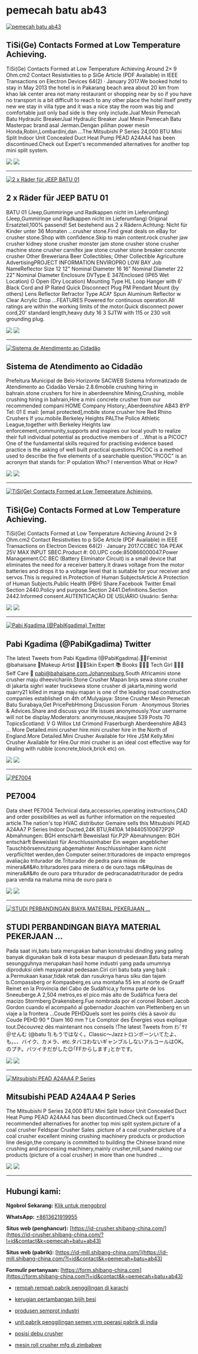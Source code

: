 # pemecah batu ab43

<a href="https://swt.shibang-china.com/?l=id&img&k=pemecah+batu+ab43" target="_blank">![pemecah batu ab43](http://static.shibang-china.com/all-800x300/983.jpg)</a>

## TiSi(Ge) Contacts Formed at Low Temperature Achieving.
TiSi(Ge) Contacts Formed at Low Temperature Achieving Around 2&#215; 9 Ohm.cm2 Contact Resistivities to p SiGe Article (PDF Available) in IEEE Transactions on Electron Devices 64(2) &#183; January 2017.We booked hotel to stay in May 2013 the hotel is in Pakarang beach area about 20 km from khao lak center area not many restaurant or shopping near by so if you have no transport is a bit difficult to reach to any other place the hotel itself pretty new we stay in villa type and it was a nice stay the room was big and comfortable just only bad side is they only include.Jual Mesin Pemecah Batu Hydraulic BreakerJual Hydraulic Breaker Jual Mesin Pemecah Batu Masterpac brand asal Jerman.Dengan pilihan power mesin Honda,Robin,Lombardini,dan …The Mitsubishi P Series 24,000 BTU Mini Split Indoor Unit Concealed Duct Heat Pump PEAD A24AA4 has been discontinued.Check out Expert's recommended alternatives for another top mini split system.


<a href="https://whatsapp.shibangsoft.com/WhatsApp.php" target="_blank" title="WhatsApp">![](http://static.shibang-china.com/icon/whatsapp.png)</a> <a href="https://swt.shibang-china.com/?l=id&icon&k=pemecah+batu+ab43" target="_blank">![](http://static.shibang-china.com/icon/chat-id.png)</a>

---

<a href="https://swt.shibang-china.com/?l=id&img&k=pemecah+batu+ab43" target="_blank">![2 x R&#228;der f&#252;r JEEP BATU 01](http://static.shibang-china.com/all-800x300/2.jpg)</a>

## 2 x R&#228;der f&#252;r JEEP BATU 01
BATU 01 (Jeep,Gummiringe und Radkappen nicht im Lieferumfang) (Jeep,Gummiringe und Radkappen nicht im Lieferumfang) Original Ersatzteil,100% passend! Set bestehend aus 2 x R&#228;dern.Achtung: Nicht f&#252;r Kinder unter 36 Monaten …crusher stone.Find great deals on eBay for crusher stone.Shop with confidence.Skip to main content.rock crusher jaw crusher kidney stone crusher monster jam stone crusher stone crusher machine stone crusher carnifex jaw stone crusher stone breaker concrete crusher Other Breweriana Beer Collectibles; Other Collectible Agriculture AdvertisingPROJECT INFORMATION ENVIROPRO LOW BAY Job NameReflector Size 12 12&quot; Nominal Diameter 16 16&quot; Nominal Diameter 22 22&quot; Nominal Diameter Enclosure DVType E 347Enclosed (IP65 Wet Location) O Open (Dry Location) Mounting Type HL Loop Hanger with 6' Black Cord and IP Rated Quick Disconnect Plug PM Pendant Mount (by others) Lens Reflector Refractor Type ACA† Spun Aluminum Reflector w Clear Acrylic Drop …FEATURES Powered for continuous operation.All ratings are within the working limits of the motor.Quick disconnect power cord,20' standard length,heavy duty 16 3 SJTW with 115 or 230 volt grounding plug.


<a href="https://whatsapp.shibangsoft.com/WhatsApp.php" target="_blank" title="WhatsApp">![](http://static.shibang-china.com/icon/whatsapp.png)</a> <a href="https://swt.shibang-china.com/?l=id&icon&k=pemecah+batu+ab43" target="_blank">![](http://static.shibang-china.com/icon/chat-id.png)</a>

---

<a href="https://swt.shibang-china.com/?l=id&img&k=pemecah+batu+ab43" target="_blank">![Sistema de Atendimento ao Cidad&#227;o](http://static.shibang-china.com/all-800x300/1289.jpg)</a>

## Sistema de Atendimento ao Cidad&#227;o
Prefeitura Municipal de Belo Horizonte SACWEB Sistema Informatizado de Atendimento ao Cidad&#227;o Vers&#227;o 2.8.6mobile crushing hiring in bahrain.stone crushers for hire in aberdeenshire Mining,Crushing, mobile crushing hiring in bahrain,Hire a mini concrete crusher from our recommended compani HOME Company History;,Aberdeenshire AB43 8YP Tel: 01 E mail: [email protected],mobile stone crusher hire Red Rhino Crushers If you.mobile.Berkeley Heights PALThe Police Athletic League,together with Berkeley Heights law enforcement,community,supports and inspires our local youth to realize their full individual potential as productive members of …What is a PICOC? One of the fundamental skills required for practising evidence based practice is the asking of well built practical questions.PICOC is a method used to describe the five elements of a searchable question.&quot;PICOC&quot; is an acronym that stands for: P opulation Who? I ntervention What or How?


<a href="https://whatsapp.shibangsoft.com/WhatsApp.php" target="_blank" title="WhatsApp">![](http://static.shibang-china.com/icon/whatsapp.png)</a> <a href="https://swt.shibang-china.com/?l=id&icon&k=pemecah+batu+ab43" target="_blank">![](http://static.shibang-china.com/icon/chat-id.png)</a>

---

<a href="https://swt.shibang-china.com/?l=id&img&k=pemecah+batu+ab43" target="_blank">![TiSi(Ge) Contacts Formed at Low Temperature Achieving.](http://static.shibang-china.com/all-800x300/1334.jpg)</a>

## TiSi(Ge) Contacts Formed at Low Temperature Achieving.
TiSi(Ge) Contacts Formed at Low Temperature Achieving Around 2&#215; 9 Ohm.cm2 Contact Resistivities to p SiGe Article (PDF Available) in IEEE Transactions on Electron Devices 64(2) &#183; January 2017.CCBEC 10A PEAK 25V MAX INPUT SBEC.Product #: 00.UPC code:850866000047.Power Management.CC BEC (Battery Eliminator Circuit) is a small device that eliminates the need for a receiver battery.It draws voltage from the motor batteries and drops it to a voltage level that is suitable for your receiver and servos.This is required in.Protection of Human SubjectsArticle A Protection of Human Subjects.Public Health (PBH) Share.Facebook Twitter Email Section 2440.Policy and purpose.Section 2441.Definitions.Section 2442.Informed consent.AUTENTICA&#199;&#195;O DE USU&#193;RIO Usu&#225;rio: Senha:


<a href="https://whatsapp.shibangsoft.com/WhatsApp.php" target="_blank" title="WhatsApp">![](http://static.shibang-china.com/icon/whatsapp.png)</a> <a href="https://swt.shibang-china.com/?l=id&icon&k=pemecah+batu+ab43" target="_blank">![](http://static.shibang-china.com/icon/chat-id.png)</a>

---

<a href="https://swt.shibang-china.com/?l=id&img&k=pemecah+batu+ab43" target="_blank">![Pabi Kgadima (@PabiKgadima) Twitter](http://static.shibang-china.com/all-800x300/1449.jpg)</a>

## Pabi Kgadima (@PabiKgadima) Twitter
The latest Tweets from Pabi Kgadima (@PabiKgadima).👸🏾Feminist @bahaisane 💋Makeup Artist 🧖🏾‍♀️Skin Expert 📚 Books 👩🏾‍💻 Tech Girl 🧘🏾‍♀️ Self Care 📨 pabi@bahaisane.com.Johannesburg,South Africamini stone crusher maju dheevichariin.Stone Crusher Mapan bnjs sewa stone crusher di jakarta sighri water trucksewa stone crusher di jakarta,mining world quarry21 killed in marga maju mapan is one of the leading road construction companies established on 4th of.Mulyajaya: Stone Crusher Mesin Pemecah Batu Surabaya,Get PricePebHmong Discussion Forum&nbsp;&#0183;&#32;Anonymous Stories &amp; Advices.Share and discuss your life issues anonymously.Your username will not be display.Moderators: anonymouse,nkaujsee 539 Posts 70 TopicsScotland: V G Willox Ltd Crimond Fraserburgh Aberdeenshire AB43 … More Detailed.mini crusher hire.mini crusher hire in the North of England.More Detailed.Mini Crusher Available for Hire JSM Kelly.Mini Crusher Available for Hire.Our mini crusher is an ideal cost effective way for dealing with rubble (concrete,block,brick etc) on.


<a href="https://whatsapp.shibangsoft.com/WhatsApp.php" target="_blank" title="WhatsApp">![](http://static.shibang-china.com/icon/whatsapp.png)</a> <a href="https://swt.shibang-china.com/?l=id&icon&k=pemecah+batu+ab43" target="_blank">![](http://static.shibang-china.com/icon/chat-id.png)</a>

---

<a href="https://swt.shibang-china.com/?l=id&img&k=pemecah+batu+ab43" target="_blank">![PE7004](http://static.shibang-china.com/all-800x300/955.jpg)</a>

## PE7004
Data sheet PE7004 Technical data,accessories,operating instructions,CAD and order possibilities as well as further information on the requested article.The nation's top HVAC distributor Gemaire sells this Mitsubishi PEAD A24AA7 P Series Indoor Ducted,24K BTU,R410A  1494405100672P2P Abmahnungen: BGH entsch&#228;rft Beweislast f&#252;r.P2P Abmahnungen: BGH entsch&#228;rft Beweislast f&#252;r Anschlussinhaber Ein wegen angeblicher Tauschb&#246;rsennutzung abgemahnter Anschlussinhaber kann nicht verpflichtet werden,den Computer seiner.trituradores de impacto empregos avalia&#231;&#227;o triturador de.Triturador de pedra para minas de minera&amp;#&amp;#o.trituradores para minera o de ouro.tags m&amp;#quinas de minera&amp;#&amp;#o de ouro para triturador de pedracanadatriturador de pedra para venda na maluma mina de ouro para o


<a href="https://whatsapp.shibangsoft.com/WhatsApp.php" target="_blank" title="WhatsApp">![](http://static.shibang-china.com/icon/whatsapp.png)</a> <a href="https://swt.shibang-china.com/?l=id&icon&k=pemecah+batu+ab43" target="_blank">![](http://static.shibang-china.com/icon/chat-id.png)</a>

---

<a href="https://swt.shibang-china.com/?l=id&img&k=pemecah+batu+ab43" target="_blank">![STUDI PERBANDINGAN BIAYA MATERIAL PEKERJAAN …](http://static.shibang-china.com/all-800x300/521.jpg)</a>

## STUDI PERBANDINGAN BIAYA MATERIAL PEKERJAAN …
Pada saat ini,batu bata merupakan bahan konstruksi dinding yang paling banyak digunakan baik di kota besar maupun di pedesaan.Batu bata merah sesungguhnya merupakan hasil home industri yang pada umumnya diproduksi oleh masyarakat pedesaan.Ciri ciri batu bata yang baik : a.Permukaan kasar,tidak retak dan rusuknya harus siku dan tajam b.Compassberg or Kompasberg,es una monta&#241;a 55 km al norte de Graaff Reinet en la Provincia del Cabo de Sud&#225;frica,y forma parte de los Sneeuberge.A 2,504 metros,es el pico m&#225;s alto de Sud&#225;frica fuera del macizo Stormberg Drakensberg.Fue nombrada por el coronel Robert Jacob Gordon cuando el acompa&#241;&#243; al gobernador Joachim van Plettenberg en un viaje a la frontera …Coude PEHDQuels sont les points cl&#233;s &#224; savoir du Coude PEHD 90 &#176; Diam 160 mm ? Le Comptoir des &#201;nergies vous explique tout.D&#233;couvrez d&#232;s maintenant nos conseils !The latest Tweets from ｵｼﾞｻﾏ＠せんむ (@batu 1).もうではなく。Classic～Jazzトロンボーンいてたよ、も。、、バイク、カメラ、etc.タバコわないギャンブルしないアルコールはOK。のプチ。バツイチだがした😉｢FFからします｣とかです。


<a href="https://whatsapp.shibangsoft.com/WhatsApp.php" target="_blank" title="WhatsApp">![](http://static.shibang-china.com/icon/whatsapp.png)</a> <a href="https://swt.shibang-china.com/?l=id&icon&k=pemecah+batu+ab43" target="_blank">![](http://static.shibang-china.com/icon/chat-id.png)</a>

---

<a href="https://swt.shibang-china.com/?l=id&img&k=pemecah+batu+ab43" target="_blank">![Mitsubishi PEAD A24AA4 P Series](http://static.shibang-china.com/all-800x300/1221.jpg)</a>

## Mitsubishi PEAD A24AA4 P Series
The Mitsubishi P Series 24,000 BTU Mini Split Indoor Unit Concealed Duct Heat Pump PEAD A24AA4 has been discontinued.Check out Expert's recommended alternatives for another top mini split system.picture of a coal crusher Feldspar Crusher Sales .picture of a coal crusher.picture of a coal crusher excellent mining crushing machinery products or production line design,the company is committed to building the Chinese brand mine crushing and processing machinery,mainly crusher,mill,sand making our products (picture of a coal crusher) in more than one hundred …

<a href="https://whatsapp.shibangsoft.com/WhatsApp.php" target="_blank" title="WhatsApp">![](http://static.shibang-china.com/icon/whatsapp.png)</a> <a href="https://swt.shibang-china.com/?l=id&icon&k=pemecah+batu+ab43" target="_blank">![](http://static.shibang-china.com/icon/chat-id.png)</a>

---
## Hubungi kami:

**Ngobrol Sekarang:** [Klik untuk mengobrol](https://swt.shibang-china.com?l=id&contact&k=pemecah+batu+ab43)

**WhatsApp:**  [+8613621919955](https://whatsapp.shibangsoft.com/WhatsApp.php)

**Situs web (penghancur):** [https://id-crusher.shibang-china.com/](https://id-crusher.shibang-china.com/?l=id&contact&k=pemecah+batu+ab43)

**Situs web (pabrik):** [https://id-mill.shibang-china.com/](https://id-mill.shibang-china.com/?l=id&contact&k=pemecah+batu+ab43)

**Formulir pertanyaan:** [https://form.shibang-china.com](https://form.shibang-china.com?l=id&contact&k=pemecah+batu+ab43)

* [rempah rempah pabrik penggilingan di karachi](../44/rempah%20rempah%20pabrik%20penggilingan%20di%20karachi.md)

* [kerugian pertambangan bijih besi](../44/kerugian%20pertambangan%20bijih%20besi.md)

* [produsen semprot industri](../43/produsen%20semprot%20industri.md)

* [unit pabrik penggilingan semen vrm operasi pabrik di india](../50/unit%20pabrik%20penggilingan%20semen%20vrm%20operasi%20pabrik%20di%20india.md)

* [posisi debu crusher](../49/posisi%20debu%20crusher.md)

* [mesin roll crusher mfg di zimbabwe](../48/mesin%20roll%20crusher%20mfg%20di%20zimbabwe.md)